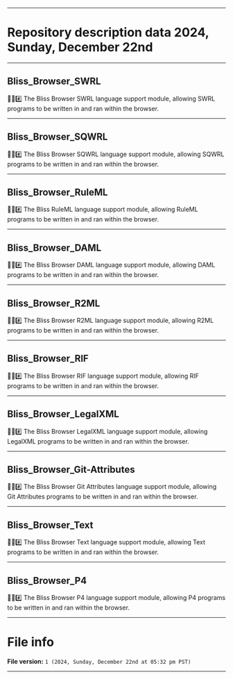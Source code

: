 
***

# Repository description data 2024, Sunday, December 22nd

---

## Bliss_Browser_SWRL

🌳️🌐️#️⃣️ The Bliss Browser SWRL language support module, allowing SWRL programs to be written in and ran within the browser.

---

## Bliss_Browser_SQWRL

🌳️🌐️#️⃣️ The Bliss Browser SQWRL language support module, allowing SQWRL programs to be written in and ran within the browser.

---

## Bliss_Browser_RuleML

🌳️🌐️#️⃣️ The Bliss RuleML language support module, allowing RuleML programs to be written in and ran within the browser.

---

## Bliss_Browser_DAML

🌳️🌐️#️⃣️ The Bliss Browser DAML language support module, allowing DAML programs to be written in and ran within the browser.

---

## Bliss_Browser_R2ML

🌳️🌐️#️⃣️ The Bliss Browser R2ML language support module, allowing R2ML programs to be written in and ran within the browser.

---

## Bliss_Browser_RIF

🌳️🌐️#️⃣️ The Bliss Browser RIF language support module, allowing RIF programs to be written in and ran within the browser.

---

## Bliss_Browser_LegalXML

🌳️🌐️#️⃣️ The Bliss Browser LegalXML language support module, allowing LegalXML programs to be written in and ran within the browser.

---

## Bliss_Browser_Git-Attributes

🌳️🌐️#️⃣️ The Bliss Browser Git Attributes language support module, allowing Git Attributes programs to be written in and ran within the browser.

---

## Bliss_Browser_Text

🌳️🌐️#️⃣️ The Bliss Browser Text language support module, allowing Text programs to be written in and ran within the browser.

---

## Bliss_Browser_P4

🌳️🌐️#️⃣️ The Bliss Browser P4 language support module, allowing P4 programs to be written in and ran within the browser.

***

# File info

**File version:** `1 (2024, Sunday, December 22nd at 05:32 pm PST)`

***

